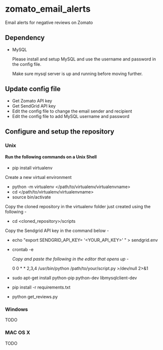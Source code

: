 # zomato_email_alerts
Email alerts for negative reviews on Zomato

## Dependency
* MySQL
  
  Please install and setup MySQL and use the username and password in the config file.

  Make sure mysql server is up and running before moving further.

## Update config file
* Get Zomato API key
* Get SendGrid API key
* Edit the config file to change the email sender and recipient
* Edit the config file to add MySQL username and password

## Configure and setup the repository
### Unix

#### Run the following commands on a Unix Shell
* pip install virtualenv

Create a new virtual environment

* python -m virtualenv </path/to/virtualenv/virtualenvname>
* cd </path/to/virtualenv/virtualenvname>
* source bin/activate

Copy the cloned repository in the virtualenv folder just created using the following -

* cd <cloned_repository>/scripts

Copy the Sendgrid API key in the command below - 

* echo "export SENDGRID_API_KEY= '<YOUR_API_KEY>' " > sendgrid.env

<!-- Set up cronjob for periodically running the script. -->
<!-- Runs the script and checks for negative reviews every Tuesday, Wednesday and Thursday at 0000hrs -->
* crontab -e

  _Copy and paste the following in the editor that opens up -_
  
  0 0 * * 2,3,4 /usr/bin/python /path/to/your/script.py >/dev/null 2>&1

* sudo apt-get install python-pip python-dev libmysqlclient-dev
* pip install -r requirements.txt
* python get_reviews.py

### Windows
TODO

### MAC OS X
TODO